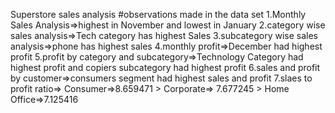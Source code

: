 Superstore sales analysis
#observations made in the data set
1.Monthly Sales Analysis=>highest in November and lowest in January
2.category wise sales analysis=>Tech category has highest Sales
3.subcategory wise sales analysis=>phone has highest sales
4.monthly profit=>December had highest profit
5.profit by category and subcategory=>Technology Category had highest profit and copiers subcategory had highest profit
6.sales and profit by customer=>consumers segment had highest sales and profit
7.slaes to profit ratio=> 
Consumer=>8.659471 > Corporate=> 7.677245 > Home Office=>7.125416
